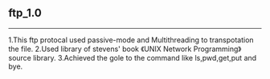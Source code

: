 ## ftp_1.0
<hr />
1.This ftp protocal used passive-mode and Multithreading to transpotation the file.
2.Used library of stevens' book 《UNIX Network Programming》 source library.
3.Achieved the gole to the command like ls,pwd,get,put and bye.
